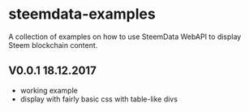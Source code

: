 # steemdata-examples
A collection of examples on how to use SteemData WebAPI to display Steem blockchain content.

V0.0.1  18.12.2017
------------------
- working example
- display with fairly basic css with table-like divs 
